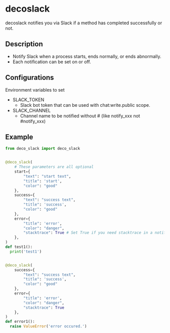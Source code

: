 # decoslack

decoslack notifies you via Slack if a method has completed successfully or not.

## Description

- Notify Slack when a process starts, ends normally, or ends abnormally.
- Each notification can be set on or off.

## Configurations
Environment variables to set
- SLACK_TOKEN
  - Slack bot token that can be used with chat:write.public scope.
- SLACK_CHANNEL
  - Channel name to be notified without # (like notify_xxx not #notify_xxx)

## Example

```py
from deco_slack import deco_slack


@deco_slack(
    # These parameters are all optional
    start={
        "text": "start text",
        "title": 'start',
        "color": "good"
    },
    success={
        "text": "success text",
        "title": 'success',
        "color": "good"
    },
    error={
        "title": 'error',
        "color": "danger",
        "stacktrace": True # Set True if you need stacktrace in a notification
    },
)
def test1():
  print('test1')


@deco_slack(
    success={
        "text": "success text",
        "title": 'success',
        "color": "good"
    },
    error={
        "title": 'error',
        "color": "danger",
        "stacktrace": True
    },
)
def error1():
  raise ValueError('error occured.')

```
